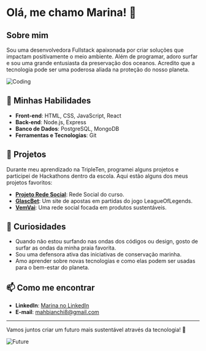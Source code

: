 # Olá, me chamo Marina! 🌊

## Sobre mim

Sou uma desenvolvedora Fullstack apaixonada por criar soluções que impactam positivamente o meio ambiente. Além de programar, adoro surfar e sou uma grande entusiasta da preservação dos oceanos. Acredito que a tecnologia pode ser uma poderosa aliada na proteção do nosso planeta.

![Coding](https://media.giphy.com/media/L1R1tvI9svkIWwpVYr/giphy.gif)

## 🚀 Minhas Habilidades

- **Front-end**: HTML, CSS, JavaScript, React
- **Back-end**: Node.js, Express
- **Banco de Dados**: PostgreSQL, MongoDB
- **Ferramentas e Tecnologias**: Git


## 🌱 Projetos

Durante meu aprendizado na TripleTen, programei alguns projetos e participei de Hackathons dentro da escola. Aqui estão alguns dos meus projetos favoritos:

- **[Projeto Rede Social](https://github.com/Bianchi-marina/web_project_api_full)**: Rede Social do curso.
- **[GlascBet](https://github.com/QuimTec/glascbet__hackathon_3)**: Um site de apostas em partidas do jogo LeagueOfLegends.
- **[VemVai](https://github.com/Lucrixo/build)**: Uma rede social focada em produtos sustentáveis.


## 🌊 Curiosidades

- Quando não estou surfando nas ondas dos códigos ou design, gosto de surfar as ondas da minha praia favorita.
- Sou uma defensora ativa das iniciativas de conservação marinha.
- Amo aprender sobre novas tecnologias e como elas podem ser usadas para o bem-estar do planeta.


## 📫 Como me encontrar

- **LinkedIn**: [Marina no LinkedIn](https://www.linkedin.com/in/marina-borges-bianchi-44084422a/)
- **E-mail**: mahbianchi8@gmail.com
---

Vamos juntos criar um futuro mais sustentável através da tecnologia! 🚀

![Future](https://media.giphy.com/media/YTbZzCkRQCEJa/giphy.gif)
